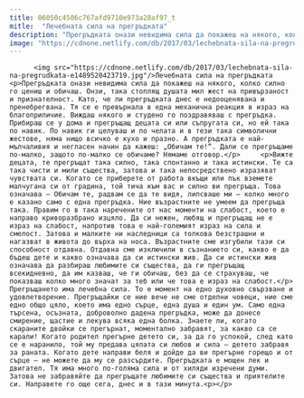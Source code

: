 ```yaml
---
title: 06050c4506c767afd9710e973a28af97_t
mitle:  "Лечебната сила на прегръдката"
description: "Прегръдката онази невидима сила да покажеш на някого, колко силно го цениш и обичаш. Онзи, така стоплящ душата мил жест на привързаност и признателност. Като, че ли прегръдката днес е недооценявана и пренебрегвана. Тя се е превърнала в една механична реакция в израз на благоприличие. Виждаш някого и студено го поздравяваш с прегръдка. Прибираш се …"
image: "https://cdnone.netlify.com/db/2017/03/lechebnata-sila-na-pregrudkata-e1489520423719.jpg"
---
```


          <img src="https://cdnone.netlify.com/db/2017/03/lechebnata-sila-na-pregrudkata-e1489520423719.jpg"/>Лечебната сила на прегръдката        <p>Прегръдката онази невидима сила да покажеш на някого, колко силно го цениш и обичаш. Онзи, така стоплящ душата мил жест на привързаност и признателност. Като, че ли прегръдката днес е недооценявана и пренебрегвана. Тя се е превърнала в една механична реакция в израз на благоприличие. Виждаш някого и студено го поздравяваш с прегръдка. Прибираш се у дома и прегръщащ децата си или съпругата си, но ей така по навик. По навик ги целуваш и по челата и в тези така символични жестове, няма нищо всичко е кухо и празно. А прегръдката е най-мълчаливия и негласен начин да кажеш: „Обичам те!“. Дали се прегръщаме по-малко, защото по-малко се обичаме? Нямаме отговор.</p>     <p>Вижте децата, те прегръщат така силно, така спонтанно и така истински. Те са така чисти и мили същества, затова и така непосредствено изразяват чувствата си. Когато се приберете от работа вкъщи или пък вземете малчугана си от градина, той тича към вас и силно ви прегръща. Това означава – Обичам те, радвам се да те видя, липсваше ми – колко много е казано само с една прегръдка. Ние възрастните не умеем да прегръща така. Правим го в така наречените от нас моменти на слабост, което е направо криворазбрано изцяло. Да си нежен, любящ и прегръщащ не е израз на слабост, напротив това е най-големият израз на сила и смелост. Затова и малките ни наследници са толкова безстрашни и нагазват в живота до върха на носа. Възрастните сме изгубили тази си способност отдавна. Отдавна сме изключили в съзнанието си, какво е да бъдеш дете и какво означава да си истински жив. Да си истински жив означава да разбираш любимите си същества, да ги прегръщащ всекидневно, да им казваш, че ги обичаш, без да се страхуваш, че показваш колко много значат за теб или че това е израз на слабост.</p>     Прегръщането има лечебна сила. То е момент на едно духовно свързване и удовлетворение. Прегръщайки се ние вече не сме отделни човеци, ние сме едно общо цяло, което има едно сърце, една душа и един ум. Само една търсена, осъзната, доброволно дадена прегръдка, може да донесе смирение, щастие и лекува всяка една болка. Знаете ли, когато скараните двойки се прегърнат, моментално забравят, за какво са се карали! Когато родител прегърне детето си, за да го успокой, след като се е наранило, той му предава цялата си любов и сила – детето забравя за раната. Когато дете направи беля и дойде да ви прегърне горещо и от сърце – не можете да му се разсърдите. Прегръдката е мощен лек и двигател. Тя има много по-голяма сила и от хиляди изречени думи. Затова не забравяйте да прегръщате любимите си същества и приятелите си. Направете го още сега, днес и в тази минута.<p></p>        